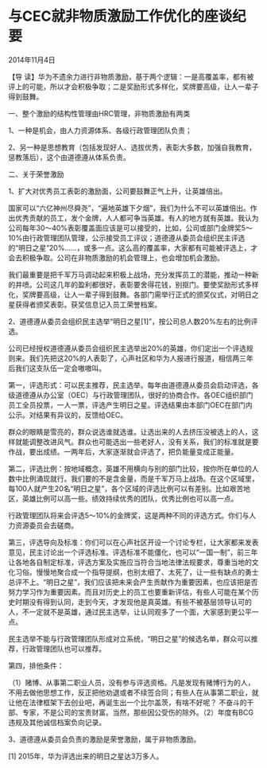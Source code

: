 # 与CEC就非物质激励工作优化的座谈纪要

2014年11月4日

【导 读】华为不遗余力进行非物质激励，基于两个逻辑：一是高覆盖率，都有被评上的可能，所以才会积极争取；二是奖励形式多样化，奖牌要高级，让人一辈子得到鼓舞。

一、整个激励的结构性管理由HRC管理，非物质激励有两类

1、一种是机会，由人力资源体系、各级行政管理团队负责；

2、另一种是思想教育（包括发现好人、选拔优秀，表彰大多数，加强自我教育，惩教落后），这个由道德遵从体系负责。

二、关于荣誉激励

1、扩大对优秀员工表彰的激励面，公司要鼓舞正气上升，让英雄倍出。

国家可以“六亿神州尽舜尧”，“遍地英雄下夕烟”，我们为什么不可以英雄倍出。作出优秀贡献的员工，发个金牌，人人都可争当英雄。有人的地方就有英雄。我认为公司每年30～40%表彰覆盖面应该是可以接受的，比如，公司或部门金牌奖5～10%由行政管理团队管理，公示接受员工评议；道德遵从委员会组织民主评选的“明日之星”20%……，或多一点。这么高的覆盖率，大家都有可能被评选上，才会去积极争取。公司在非物质激励的机会管理上，也会增加机会激励。

我们最重要是把千军万马调动起来积极上战场，充分发挥员工的潜能，推动一种新的井喷。公司这几年的盈利都很好，表彰要舍得花钱，别抠门。要使奖励形式多样化，奖牌要高级，让人一辈子得到鼓舞。各部门需举行正式的颁奖仪式，对明日之星获得者颁奖表彰。获奖信息记入员工荣誉档案。

2、道德遵从委员会组织民主选举“明日之星\[1\]”，按公司总人数20%左右的比例评选。

公司已经授权道德遵从委员会组织民主选举出20%的英雄，你们定出一个评选规则来。我们先把这20%的人表彰了，心声社区和华为人报进行报道，相信两三年后我们这支队伍一定会嗷嗷叫。

第一，评选形式：可以民主推荐，民主选举。每年由道德遵从委员会启动评选，各级道德遵从办公室（OEC）与行政管理团队，很好的协商合作。各OEC组织部门员工全员投票，一人一票，评选产生明日之星。评选结果由本部门OEC在部门内公示。对结果有异议的，反馈给OEC。

群众的眼睛是雪亮的，群众说选谁就选谁。让选出来的人去挤压没被选上的人，这样就能调整改进风气。群众也可能选出一些老好人，没有关系，我们的标准就是要作战，要出成绩。一两年后，大家逐渐就会评选了，把负能量变成正能量。

第二，评选比例：按地域概念，英雄不用横向与别的部门比较，按你所在单位的人数中比例涌现就行。我们要的不是含金量，而是千军万马上战场。在这个区域里，每100人就产生20名“明日之星”，各个区域的评选比例可以有差别。比如艰苦地区，英雄比例可以高一些。绩效持续优秀的团队，优秀比例也可以高一点。

行政管理团队将来会评选5～10%的金牌奖，这是两种不同的评选方式。你们与人力资源委员会去磋商。

第三，评选导向及标准：你们可以在心声社区开设一个讨论专栏，让大家都来发表意见，民主讨论出一个评选标准。评选标准不能僵化，也可以“一国一制”，前三年让各地各自制定标准，评选方案及实施应当符合当地法律法规要求，尊重当地的文化习俗。慢慢地聚合成一个指导提纲，也别太细了、太死了，让一些有缺点的勇士总评不上。“明日之星”，我们应该把未来会产生贡献作为重要因素，也应该把是否努力学习作为重要因素。而且对历史上的员工也要重新评估，有些人可能在某个历史时期没有得到认同，走到今天，才发现他是真英雄。有些不被基层领导认可的人，不一定就不是英雄，通过民主选举，让认同观多了一个面，大家感到更公平一点。

民主选举不能与行政管理团队形成对立系统，“明日之星”的候选名单，群众可以推荐，行政管理团队也可以推荐。

第四，排他条件：

（1）赌博、从事第二职业人员，没有参与评选资格。凡是发现有赌博行为的人，不用去做他思想工作，反正把他劝退或者不续签合同；有些人在从事第二职业，就让他在法律框架下去创业吧，再诞生出一个比尔盖茨，有啥不好呢？ 不奋斗的干部、专家，不是公司的宝贵财富。当然，那些因公受伤的除外。（2）年度有BCG违规及其他诚信档案负向记录。

3、道德遵从委员会负责的激励是荣誉激励，属于非物质激励。

\[1\] 2015年，华为评选出来的明日之星达3万多人。


